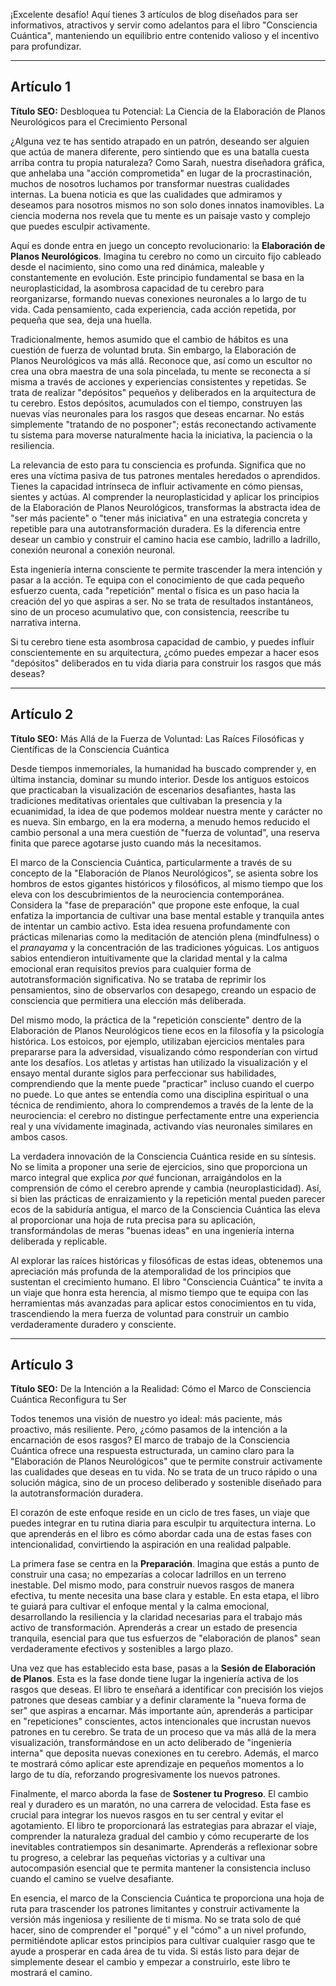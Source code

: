 ¡Excelente desafío! Aquí tienes 3 artículos de blog diseñados para ser informativos, atractivos y servir como adelantos para el libro "Consciencia Cuántica", manteniendo un equilibrio entre contenido valioso y el incentivo para profundizar.

---

## Artículo 1

**Título SEO:** Desbloquea tu Potencial: La Ciencia de la Elaboración de Planos Neurológicos para el Crecimiento Personal



¿Alguna vez te has sentido atrapado en un patrón, deseando ser alguien que actúa de manera diferente, pero sintiendo que es una batalla cuesta arriba contra tu propia naturaleza? Como Sarah, nuestra diseñadora gráfica, que anhelaba una "acción comprometida" en lugar de la procrastinación, muchos de nosotros luchamos por transformar nuestras cualidades internas. La buena noticia es que las cualidades que admiramos y deseamos para nosotros mismos no son solo dones innatos inamovibles. La ciencia moderna nos revela que tu mente es un paisaje vasto y complejo que puedes esculpir activamente.

Aquí es donde entra en juego un concepto revolucionario: la **Elaboración de Planos Neurológicos**. Imagina tu cerebro no como un circuito fijo cableado desde el nacimiento, sino como una red dinámica, maleable y constantemente en evolución. Este principio fundamental se basa en la neuroplasticidad, la asombrosa capacidad de tu cerebro para reorganizarse, formando nuevas conexiones neuronales a lo largo de tu vida. Cada pensamiento, cada experiencia, cada acción repetida, por pequeña que sea, deja una huella.

Tradicionalmente, hemos asumido que el cambio de hábitos es una cuestión de fuerza de voluntad bruta. Sin embargo, la Elaboración de Planos Neurológicos va más allá. Reconoce que, así como un escultor no crea una obra maestra de una sola pincelada, tu mente se reconecta a sí misma a través de acciones y experiencias consistentes y repetidas. Se trata de realizar "depósitos" pequeños y deliberados en la arquitectura de tu cerebro. Estos depósitos, acumulados con el tiempo, construyen las nuevas vías neuronales para los rasgos que deseas encarnar. No estás simplemente "tratando de no posponer"; estás reconectando activamente tu sistema para moverse naturalmente hacia la iniciativa, la paciencia o la resiliencia.

La relevancia de esto para tu consciencia es profunda. Significa que no eres una víctima pasiva de tus patrones mentales heredados o aprendidos. Tienes la capacidad intrínseca de influir activamente en cómo piensas, sientes y actúas. Al comprender la neuroplasticidad y aplicar los principios de la Elaboración de Planos Neurológicos, transformas la abstracta idea de "ser más paciente" o "tener más iniciativa" en una estrategia concreta y repetible para una autotransformación duradera. Es la diferencia entre desear un cambio y construir el camino hacia ese cambio, ladrillo a ladrillo, conexión neuronal a conexión neuronal.

Esta ingeniería interna consciente te permite trascender la mera intención y pasar a la acción. Te equipa con el conocimiento de que cada pequeño esfuerzo cuenta, cada "repetición" mental o física es un paso hacia la creación del yo que aspiras a ser. No se trata de resultados instantáneos, sino de un proceso acumulativo que, con consistencia, reescribe tu narrativa interna.

Si tu cerebro tiene esta asombrosa capacidad de cambio, y puedes influir conscientemente en su arquitectura, ¿cómo puedes empezar a hacer esos "depósitos" deliberados en tu vida diaria para construir los rasgos que más deseas?

---

## Artículo 2

**Título SEO:** Más Allá de la Fuerza de Voluntad: Las Raíces Filosóficas y Científicas de la Consciencia Cuántica



Desde tiempos inmemoriales, la humanidad ha buscado comprender y, en última instancia, dominar su mundo interior. Desde los antiguos estoicos que practicaban la visualización de escenarios desafiantes, hasta las tradiciones meditativas orientales que cultivaban la presencia y la ecuanimidad, la idea de que podemos moldear nuestra mente y carácter no es nueva. Sin embargo, en la era moderna, a menudo hemos reducido el cambio personal a una mera cuestión de "fuerza de voluntad", una reserva finita que parece agotarse justo cuando más la necesitamos.

El marco de la Consciencia Cuántica, particularmente a través de su concepto de la "Elaboración de Planos Neurológicos", se asienta sobre los hombros de estos gigantes históricos y filosóficos, al mismo tiempo que los eleva con los descubrimientos de la neurociencia contemporánea. Considera la "fase de preparación" que propone este enfoque, la cual enfatiza la importancia de cultivar una base mental estable y tranquila antes de intentar un cambio activo. Esta idea resuena profundamente con prácticas milenarias como la meditación de atención plena (mindfulness) o el *pranayama* y la concentración de las tradiciones yóguicas. Los antiguos sabios entendieron intuitivamente que la claridad mental y la calma emocional eran requisitos previos para cualquier forma de autotransformación significativa. No se trataba de reprimir los pensamientos, sino de observarlos con desapego, creando un espacio de consciencia que permitiera una elección más deliberada.

Del mismo modo, la práctica de la "repetición consciente" dentro de la Elaboración de Planos Neurológicos tiene ecos en la filosofía y la psicología histórica. Los estoicos, por ejemplo, utilizaban ejercicios mentales para prepararse para la adversidad, visualizando cómo responderían con virtud ante los desafíos. Los atletas y artistas han utilizado la visualización y el ensayo mental durante siglos para perfeccionar sus habilidades, comprendiendo que la mente puede "practicar" incluso cuando el cuerpo no puede. Lo que antes se entendía como una disciplina espiritual o una técnica de rendimiento, ahora lo comprendemos a través de la lente de la neurociencia: el cerebro no distingue perfectamente entre una experiencia real y una vívidamente imaginada, activando vías neuronales similares en ambos casos.

La verdadera innovación de la Consciencia Cuántica reside en su síntesis. No se limita a proponer una serie de ejercicios, sino que proporciona un marco integral que explica *por qué* funcionan, arraigándolos en la comprensión de cómo el cerebro aprende y cambia (neuroplasticidad). Así, si bien las prácticas de enraizamiento y la repetición mental pueden parecer ecos de la sabiduría antigua, el marco de la Consciencia Cuántica las eleva al proporcionar una hoja de ruta precisa para su aplicación, transformándolas de meras "buenas ideas" en una ingeniería interna deliberada y replicable.

Al explorar las raíces históricas y filosóficas de estas ideas, obtenemos una apreciación más profunda de la atemporalidad de los principios que sustentan el crecimiento humano. El libro "Consciencia Cuántica" te invita a un viaje que honra esta herencia, al mismo tiempo que te equipa con las herramientas más avanzadas para aplicar estos conocimientos en tu vida, trascendiendo la mera fuerza de voluntad para construir un cambio verdaderamente duradero y consciente.

---

## Artículo 3

**Título SEO:** De la Intención a la Realidad: Cómo el Marco de Consciencia Cuántica Reconfigura tu Ser



Todos tenemos una visión de nuestro yo ideal: más paciente, más proactivo, más resiliente. Pero, ¿cómo pasamos de la intención a la encarnación de esos rasgos? El marco de trabajo de la Consciencia Cuántica ofrece una respuesta estructurada, un camino claro para la "Elaboración de Planos Neurológicos" que te permite construir activamente las cualidades que deseas en tu vida. No se trata de un truco rápido o una solución mágica, sino de un proceso deliberado y sostenible diseñado para la autotransformación duradera.

El corazón de este enfoque reside en un ciclo de tres fases, un viaje que puedes integrar en tu rutina diaria para esculpir tu arquitectura interna. Lo que aprenderás en el libro es cómo abordar cada una de estas fases con intencionalidad, convirtiendo la aspiración en una realidad palpable.

La primera fase se centra en la **Preparación**. Imagina que estás a punto de construir una casa; no empezarías a colocar ladrillos en un terreno inestable. Del mismo modo, para construir nuevos rasgos de manera efectiva, tu mente necesita una base clara y estable. En esta etapa, el libro te guiará para cultivar el enfoque mental y la calma emocional, desarrollando la resiliencia y la claridad necesarias para el trabajo más activo de transformación. Aprenderás a crear un estado de presencia tranquila, esencial para que tus esfuerzos de "elaboración de planos" sean verdaderamente efectivos y sostenibles a largo plazo.

Una vez que has establecido esta base, pasas a la **Sesión de Elaboración de Planos**. Esta es la fase donde tiene lugar la ingeniería activa de los rasgos que deseas. El libro te enseñará a identificar con precisión los viejos patrones que deseas cambiar y a definir claramente la "nueva forma de ser" que aspiras a encarnar. Más importante aún, aprenderás a participar en "repeticiones" conscientes, actos intencionales que incrustan nuevos patrones en tu cerebro. Se trata de un proceso que va más allá de la mera visualización, transformándose en un acto deliberado de "ingeniería interna" que deposita nuevas conexiones en tu cerebro. Además, el marco te mostrará cómo aplicar este aprendizaje en pequeños momentos a lo largo de tu día, reforzando progresivamente los nuevos patrones.

Finalmente, el marco aborda la fase de **Sostener tu Progreso**. El cambio real y duradero es un maratón, no una carrera de velocidad. Esta fase es crucial para integrar los nuevos rasgos en tu ser central y evitar el agotamiento. El libro te proporcionará las estrategias para abrazar el viaje, comprender la naturaleza gradual del cambio y cómo recuperarte de los inevitables contratiempos sin desanimarte. Aprenderás a reflexionar sobre tu progreso, a celebrar las pequeñas victorias y a cultivar una autocompasión esencial que te permita mantener la consistencia incluso cuando el camino se vuelve desafiante.

En esencia, el marco de la Consciencia Cuántica te proporciona una hoja de ruta para trascender los patrones limitantes y construir activamente la versión más ingeniosa y resiliente de ti misma. No se trata solo de qué hacer, sino de comprender el "porqué" y el "cómo" a un nivel profundo, permitiéndote aplicar estos principios para cultivar cualquier rasgo que te ayude a prosperar en cada área de tu vida. Si estás listo para dejar de simplemente desear el cambio y empezar a construirlo, este libro te mostrará el camino.